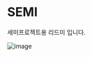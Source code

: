# SEMI

세미프로젝트용 리드미 입니다.

![image](https://github.com/JMo0001/SEMI/assets/135290591/0af967ea-e038-4d0f-9e12-65359b7bc39b)
